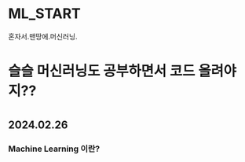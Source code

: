 # ML_START
혼자서.맨땅에.머신러닝.

<h1>슬슬 머신러닝도 공부하면서 코드 올려야지??<h1>
</hr>
<h2>2024.02.26</h2>
<h3>Machine Learning 이란?</h3>

